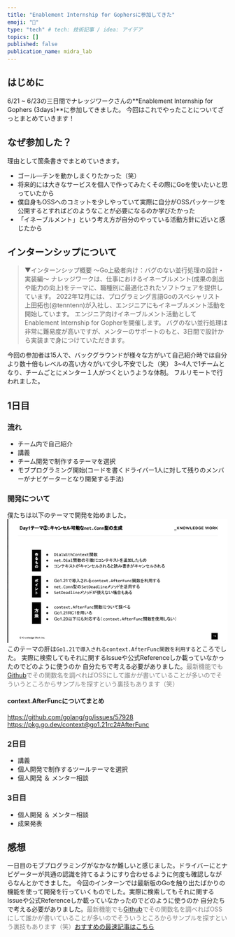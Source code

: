 ```yaml
---
title: "Enablement Internship for Gophersに参加してきた"
emoji: "🐥"
type: "tech" # tech: 技術記事 / idea: アイデア
topics: []
published: false
publication_name: midra_lab
---
```

## はじめに
6/21 ~ 6/23の三日間でナレッジワークさんの**Enablement Internship for Gophers (3days)**に参加してきました。
今回はこれでやったことについてざっとまとめていきます！

## なぜ参加した？
理由として箇条書きでまとめていきます。
- ゴール―チンを動かしまくりたかった（笑）
- 将来的には大きなサービスを個人で作ってみたくその際にGoを使いたいと思っていたから
- 僕自身もOSSへのコミットを少しやっていて実際に自分がOSSパッケージを公開するとすればどのようなことが必要になるのか学びたかった
- 「イネーブルメント」という考え方が自分のやっている活動方針に近いと感じたから

## インターンシップについて
> ▼インターンシップ概要
〜Go上級者向け：バグのない並行処理の設計・実装編〜
ナレッジワークは、仕事におけるイネーブルメント(成果の創出や能力の向上)をテーマに、職種別に最適化されたソフトウェアを提供しています。
2022年12月には、プログラミング言語Goのスペシャリスト 上田拓也(@tenntenn)が入社し、エンジニアにもイネーブルメント活動を開始しています。
エンジニア向けイネーブルメント活動としてEnablement Internship for Gopherを開催します。
バグのない並行処理は非常に難易度が高いですが、メンターのサポートのもと、3日間で設計から実装まで身につけていただきます。

今回の参加者は15人で、バックグラウンドが様々な方がいて自己紹介時では自分より数十倍もレベルの高い方々がいて少し不安でした（笑）
3~4人で1チームとなり、チームごとにメンター１人がつくというような体制。
フルリモートで行われました。

## 1日目
### 流れ
- チーム内で自己紹介
- 講義
- チーム開発で制作するテーマを選択
- モブプログラミング開始(コードを書くドライバー1人に対して残りのメンバーがナビゲーターとなり開発する手法)

### 開発について
僕たちは以下のテーマで開発を始めました。
![img.png](img.png)
このテーマの肝は``Go1.21で導入されるcontext.AfterFunc関数を利用する``ところでした。
実際に検索してもそれに関するIssueや公式Referenceしか載っていなかったのでどのように使うのか
自分たちで考える必要がありました。<span style="color: gray; ">最新機能でも[Github](https://github.com/search?q=context.AfterFunc&type=code)でその関数名を調べればOSSにして誰かが書いていることが多いのでそういうところからサンプルを探すという裏技もあります（笑）</span>

#### context.AfterFuncについてまとめ
https://github.com/golang/go/issues/57928
https://pkg.go.dev/context@go1.21rc2#AfterFunc



### 2日目
- 講義
- 個人開発で制作するツールテーマを選択
- 個人開発 ＆ メンター相談
### 3日目
- 個人開発 ＆ メンター相談
- 成果発表
## 感想
一日目のモブプログラミングがなかなか難しいと感じました。ドライバーにとナビゲーターが共通の認識を持てるようにすり合わせるように何度も確認しながらなんとかできました。
今回のインターンでは最新版のGoを触り出たばかりの機能を使って開発を行っていくものでした。実際に検索してもそれに関するIssueや公式Referenceしか載っていなかったのでどのように使うのか
自分たちで考える必要がありました。<span style="color: gray; ">最新機能でも[Github](https://github.com/search?q=context.AfterFunc&type=code)でその関数名を調べればOSSにして誰かが書いていることが多いのでそういうところからサンプルを探すという裏技もあります（笑）[おすすめの最速記事はこちら](https://github.com/snowmerak/snowmerak/blob/5b8d2a0e6f5aa654694fb22791792e09ffcb5f83/content/posts/019_context_ex.md?plain=1#L238)</span>
